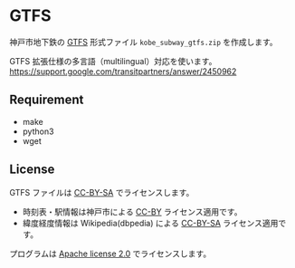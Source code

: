 GTFS
====
神戸市地下鉄の [GTFS](https://developers.google.com/transit/gtfs/reference) 
形式ファイル `kobe_subway_gtfs.zip` を作成します。

GTFS 拡張仕様の多言語（multilingual）対応を使います。
https://support.google.com/transitpartners/answer/2450962


Requirement
-----------
+ make
+ python3
+ wget


License
-------
GTFS ファイルは [CC-BY-SA](http://creativecommons.org/licenses/by-sa/3.0/) でライセンスします。
+ 時刻表・駅情報は神戸市による [CC-BY](http://creativecommons.org/licenses/by/2.1/jp/) ライセンス適用です。
+ 緯度経度情報は Wikipedia(dbpedia) による [CC-BY-SA](http://creativecommons.org/licenses/by-sa/3.0/) ライセンス適用です。

プログラムは [Apache license 2.0](http://www.apache.org/licenses/LICENSE-2.0) でライセンスします。

